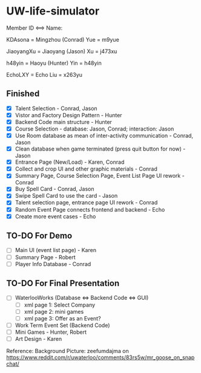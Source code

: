 # UW-life-simulator

Member ID <==> Name:

KDAsona = Mingzhou (Conrad) Yue = m9yue

JiaoyangXu = Jiaoyang (Jason) Xu  = j473xu

h48yin = Haoyu (Hunter) Yin = h48yin

EchoLXY = Echo Liu = x263yu

## Finished
- [X] Talent Selection - Conrad, Jason
- [X] Vistor and Factory Design Pattern - Hunter
- [X] Backend Code main structure - Hunter
- [X] Course Selection  - database: Jason, Conrad; interaction: Jason
- [X] Use Room database as mean of inter-activity communication - Conrad, Jason
- [X] Clean database when game terminated (press quit button for now) - Jason
- [X] Entrance Page (New/Load) - Karen, Conrad
- [X] Collect and crop UI and other graphic materials - Conrad
- [X] Summary Page, Course Selection Page, Event List Page UI rework - Conrad
- [X] Buy Spell Card - Conrad, Jason
- [X] Swipe Spell Card to use the card - Jason
- [X] Talent selection page, entrance page UI rework - Conrad
- [X] Random Event Page connects frontend and backend - Echo
- [X] Create more event cases - Echo

## TO-DO For Demo
- [ ] Main UI (event list page)  - Karen
- [ ] Summary Page - Robert
- [ ] Player Info Database - Conrad

## TO-DO For Final Presentation
- [ ] WaterlooWorks (Database ⇔ Backend Code ⇔ GUI)
    - [ ] xml page 1: Select Company 
    - [ ] xml page 2: mini games 
    - [ ] xml page 3: Offer as an Event?	
- [ ] Work Term Event Set (Backend Code)
- [ ] Mini Games - Hunter, Robert
- [ ] Art Design - Karen

Reference:
Background Picture:  zeefumdajma on https://www.reddit.com/r/uwaterloo/comments/83rs5w/mr_goose_on_snapchat/

